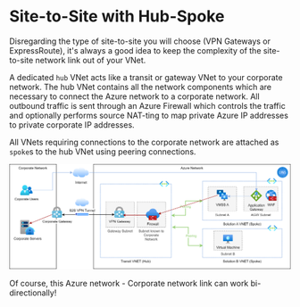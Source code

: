 # Site-to-Site with Hub-Spoke

Disregarding the type of site-to-site you will choose (VPN Gateways or ExpressRoute), it's always
a good idea to keep the complexity of the site-to-site network link out of your VNet.

A dedicated `hub` VNet acts like a transit or gateway VNet to your corporate network. The hub VNet contains 
all the network components which are necessary to connect the Azure network to a corporate network. All outbound traffic is sent through 
an Azure Firewall which controls the traffic and optionally performs source NAT-ting to map private Azure IP addresses
to private corporate IP addresses.

All VNets requiring connections to the corporate network are attached as `spoke`s to the hub VNet using
peering connections.

![](img/az_vnet_hub_spoke_site2site.png)

Of course, this Azure network - Corporate network link can work bi-directionally!